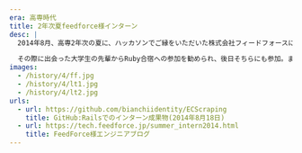 ```yaml
---
era: 高専時代
title: 2年次夏feedforce様インターン
desc: |
  2014年8月、高専2年次の夏に、ハッカソンでご縁をいただいた株式会社フィードフォースにて、2週間のインターンに参加。Ruby on Railsを用いて、ECサイトの商品情報をスクレイピングし、データベースに保存するツールの開発に取り組んだ。

  その際に出会った大学生の先輩からRuby合宿への参加を勧められ、後日そちらにも参加。また、同じ夏にLife is Tech!のプログラムにも参加し、東京大学のキャンパスで1週間、Railsの学習を行った。
images:
  - /history/4/ff.jpg
  - /history/4/lt1.jpg
  - /history/4/lt2.jpg
urls:
  - url: https://github.com/bianchiidentity/ECScraping
    title: GitHub:Railsでのインターン成果物(2014年8月18日)
  - url: https://tech.feedforce.jp/summer_intern2014.html
    title: FeedForce様エンジニアブログ
---
```

